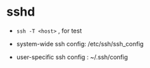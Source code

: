 # sshd

- `ssh -T <host>` , for test 


- system-wide ssh config: /etc/ssh/ssh_config
- user-specific ssh config : ~/.ssh/config

